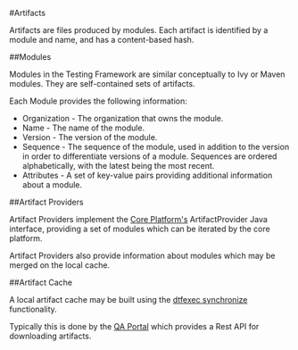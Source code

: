 #Artifacts

Artifacts are files produced by modules. Each artifact is identified by a module and name, and has a content-based hash.

##Modules

Modules in the Testing Framework are similar conceptually to Ivy or Maven modules. They are self-contained sets of artifacts.

Each Module provides the following information:

* Organization - The organization that owns the module.
* Name - The name of the module.
* Version - The version of the module.
* Sequence - The sequence of the module, used in addition to the version in order to differentiate versions of a module. Sequences are ordered alphabetically, with the latest being the most recent.
* Attributes - A set of key-value pairs providing additional information about a module.

##Artifact Providers

Artifact Providers implement the [Core Platform's](core_platform.md) ArtifactProvider Java interface, providing a set of
modules which can be iterated by the core platform.

Artifact Providers also provide information about modules which may be merged on the local cache.

##Artifact Cache

A local artifact cache may be built using the [dtfexec synchronize](dtfexec.md#a-user-synchronizes-the-local-artifact-cache) functionality.

Typically this is done by the [QA Portal](qa_portal.md) which provides a Rest API for downloading artifacts.
